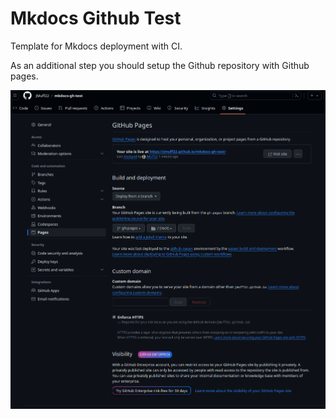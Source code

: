 # Mkdocs Github Test

Template for Mkdocs deployment with CI. 

As an additional step you should setup the Github repository with Github pages. 

![Github Pages Screenshot](github-pages-screenshot.png)